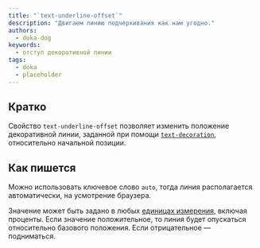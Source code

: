 ```yaml
---
title: "`text-underline-offset`"
description: "Двигаем линию подчёркивания как нам угодно."
authors:
  - doka-dog
keywords:
  - отступ декоративной линии
tags:
  - doka
  - placeholder
---
```


## Кратко

Свойство `text-underline-offset` позволяет изменить положение декоративной линии, заданной при помощи [`text-decoration`](/css/text-decoration/), относительно начальной позиции.

## Как пишется

Можно использовать ключевое слово `auto`, тогда линия располагается автоматически, на усмотрение браузера.

Значение может быть задано в любых [единицах измерения](/css/numeric-types/), включая проценты. Если значение положительное, то линия будет опускаться относительно базового положения. Если отрицательное — подниматься.
